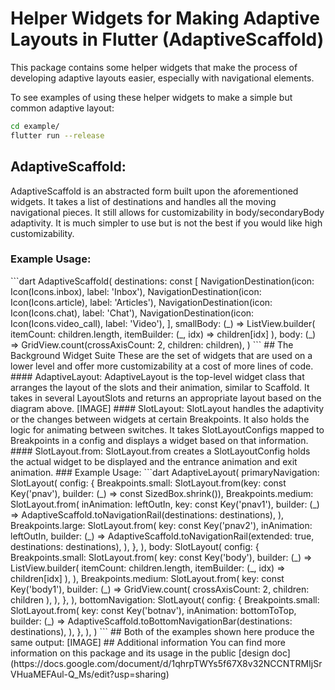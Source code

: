 # Helper Widgets for Making Adaptive Layouts in Flutter (AdaptiveScaffold)

This package contains some helper widgets that make the process of developing adaptive layouts easier, especially with navigational elements.

To see examples of using these helper widgets to make a simple but common adaptive layout:

```bash
cd example/
flutter run --release
```
## AdaptiveScaffold:
AdaptiveScaffold is an abstracted form built upon the aforementioned widgets. It takes a list of destinations and handles all the moving navigational pieces. It still allows for customizability in body/secondaryBody adaptivity. It is much simpler to use but is not the best if you would like high customizability.
### Example Usage:

<?code-excerpt ...>
```dart
 AdaptiveScaffold(
  destinations: const [
    NavigationDestination(icon: Icon(Icons.inbox), label: 'Inbox'),
    NavigationDestination(icon: Icon(Icons.article), label: 'Articles'),
    NavigationDestination(icon: Icon(Icons.chat), label: 'Chat'),
    NavigationDestination(icon: Icon(Icons.video_call), label: 'Video'),
  ],
  smallBody: (_) => ListView.builder(
    itemCount: children.length,
    itemBuilder: (_, idx) => children[idx]
  ),
  body: (_) => GridView.count(crossAxisCount: 2, children: children),
 )
```
## The Background Widget Suite
These are the set of widgets that are used on a lower level and offer more customizability at a cost of more lines of code.
#### AdaptiveLayout:
AdaptiveLayout is the top-level widget class that arranges the layout of the slots and their animation, similar to Scaffold. It takes in several LayoutSlots and returns an appropriate layout based on the diagram above. [IMAGE]
#### SlotLayout:
SlotLayout handles the adaptivity or the changes between widgets at certain Breakpoints. It also holds the logic for animating between switches. It takes SlotLayoutConfigs mapped to Breakpoints in a config and displays a widget based on that information.
#### SlotLayout.from:
SlotLayout.from creates a SlotLayoutConfig holds the actual widget to be displayed and the entrance animation and exit animation.
### Example Usage:

<?code-excerpt ...>
```dart
AdaptiveLayout(
 primaryNavigation: SlotLayout(
   config: {
     Breakpoints.small: SlotLayout.from(key: const Key('pnav'), builder: (_) => const SizedBox.shrink()),
     Breakpoints.medium: SlotLayout.from(
       inAnimation: leftOutIn,
       key: const Key('pnav1'),
       builder: (_) => AdaptiveScaffold.toNavigationRail(destinations: destinations),
     ),
     Breakpoints.large: SlotLayout.from(
       key: const Key('pnav2'),
       inAnimation: leftOutIn,
       builder: (_) => AdaptiveScaffold.toNavigationRail(extended: true, destinations: destinations),
     ),
   },
 ),
 body: SlotLayout(
   config: {
     Breakpoints.small: SlotLayout.from(
       key: const Key('body'),
       builder: (_) => ListView.builder(
         itemCount: children.length,
         itemBuilder: (_, idx) => children[idx]
       ),
     ),
     Breakpoints.medium: SlotLayout.from(
       key: const Key('body1'),
       builder: (_) => GridView.count(
         crossAxisCount: 2,
         children: children
       ),
     ),
   },
 ),
 bottomNavigation: SlotLayout(
   config: {
     Breakpoints.small: SlotLayout.from(
       key: const Key('botnav'),
       inAnimation: bottomToTop,
       builder: (_) => AdaptiveScaffold.toBottomNavigationBar(destinations: destinations),
     ),
   },
 ),
)
```
##
Both of the examples shown here produce the same output:
[IMAGE]

## Additional information
You can find more information on this package and its usage in the public [design doc](https://docs.google.com/document/d/1qhrpTWYs5f67X8v32NCCNTRMIjSrVHuaMEFAul-Q_Ms/edit?usp=sharing)
